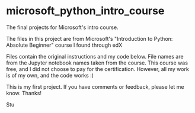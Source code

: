 # microsoft_python_intro_course
The final projects for Microsoft's intro course.

The files in this project are from Microsoft's "Introduction to Python: Absolute Beginner" course I found through edX

Files contain the original instructions and my code below. 
File names are from the Jupyter notebook names taken from the course. 
This course was free, and I did not choose to pay for the certification. However, all my work is of my own, and the code works :)

This is my first project. If you have comments or feedback, please let me know. Thanks! 

Stu
